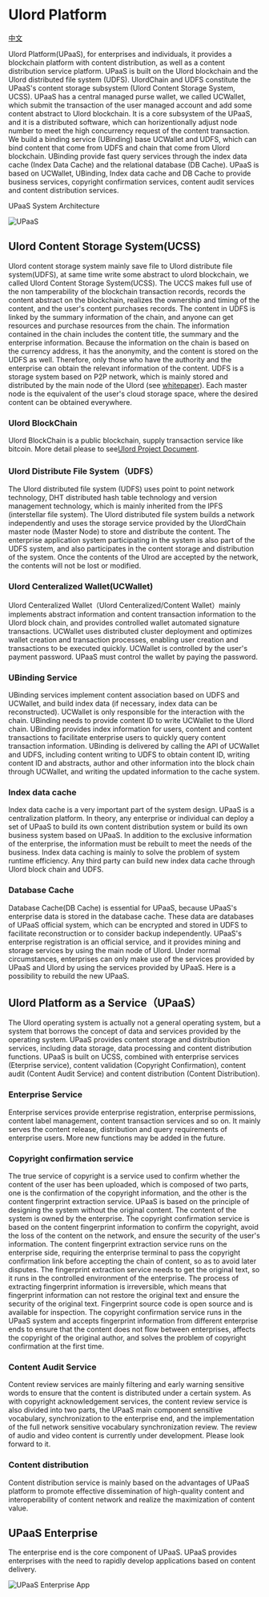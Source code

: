 # Ulord Platform
[中文](./ulord_paas_zh.md)

Ulord Platform(UPaaS), for enterprises and individuals, it provides a blockchain platform with content distribution, as well as a content distribution service platform. UPaaS is built on the Ulord blockchain and the Ulord distributed file system (UDFS). UlordChain and UDFS constitute the UPaaS's content storage subsystem (Ulord Content Storage System, UCSS). UPaaS has a central managed purse wallet, we called UCWallet, which submit the transaction of the user managed account and add some content abstract to Ulord blockchain. It is a core subsystem of the UPaaS, and it is a distributed software, which can horizentionally adjust node number to meet the high concurrency request of the content transaction. We build a binding service (UBinding) base UCWallet and UDFS, which can bind content that come from UDFS and chain that come from Ulord blockchain. UBinding provide fast query services through the index data cache (Index Data Cache) and the relational database (DB Cache). UPaaS is based on UCWallet, UBinding, Index data cache and DB Cache to provide business services, copyright confirmation services, content audit services and content distribution services.

UPaaS System Architecture

![UPaaS](images/UPaaS.png)

## Ulord Content Storage System(UCSS)
Ulord content storage system mainly save file to Ulord distribute file system(UDFS), at same time write some abstract to ulord blockchain, we called Ulord Content Storage System(UCSS). 
The UCCS makes full use of the non tamperability of the blockchain transaction records, records the content abstract on the blockchain, realizes the ownership and timing of the content, and the user's content purchases records. The content in UDFS is linked by the summary information of the chain, and anyone can get resources and purchase resources from the chain. The information contained in the chain includes the content title, the summary and the enterprise information. Because the information on the chain is based on the currency address, it has the anonymity, and the content is stored on the UDFS as well. Therefore, only those who have the authority and the enterprise can obtain the relevant information of the content. UDFS is a storage system based on P2P network, which is mainly stored and distributed by the main node of the Ulord (see [whitepaper](https://github.com/UlordChain/Document/blob/master/whitepaper_en.pdf)). Each master node is the equivalent of the user's cloud storage space, where the desired content can be obtained everywhere.

### Ulord BlockChain
Ulord BlockChain is a public blockchain, supply transaction service like bitcoin.
More detail please to see[Ulord Project Document](https://github.com/UlordChain/UlordChain).

### Ulord Distribute File System（UDFS）
The Ulord distributed file system (UDFS) uses point to point network technology, DHT distributed hash table technology and version management technology, which is mainly inherited from the IPFS (interstellar file system).
The Ulord distributed file system builds a network independently and uses the storage service provided by the UlordChain master node (Master Node) to store and distribute the content. The enterprise application system participating in the system is also part of the UDFS system, and also participates in the content storage and distribution of the system.
Once the contents of the Ulrod are accepted by the network, the contents will not be lost or modified.

### Ulord Centeralized Wallet(UCWallet)
Ulord Centeralized Wallet（Ulord Centeralized/Content Wallet）mainly implements abstract information and content transaction information to the Ulord block chain, and provides controlled wallet automated signature transactions.
UCWallet uses distributed cluster deployment and optimizes wallet creation and transaction processes, enabling user creation and transactions to be executed quickly.
UCWallet is controlled by the user's payment password. UPaaS must control the wallet by paying the password.

### UBinding Service
UBinding services implement content association based on UDFS and UCWallet, and build index data (if necessary, index data can be reconstructed). UCWallet is only responsible for the interaction with the chain. UBinding needs to provide content ID to write UCWallet to the Ulord chain. UBinding provides index information for users, content and content transactions to facilitate enterprise users to quickly query content transaction information.
UBinding is delivered by calling the API of UCWallet and UDFS, including content writing to UDFS to obtain content ID, writing content ID and abstracts, author and other information into the block chain through UCWallet, and writing the updated information to the cache system.

### Index data cache
Index data cache is a very important part of the system design. UPaaS is a centralization platform. In theory, any enterprise or individual can deploy a set of UPaaS to build its own content distribution system or build its own business system based on UPaaS. In addition to the exclusive information of the enterprise, the information must be rebuilt to meet the needs of the business. Index data caching is mainly to solve the problem of system runtime efficiency. Any third party can build new index data cache through Ulord block chain and UDFS.

### Database Cache
Database Cache(DB Cache) is essential for UPaaS, because UPaaS's enterprise data is stored in the database cache. These data are databases of UPaaS official system, which can be encrypted and stored in UDFS to facilitate reconstruction or to consider backup independently. UPaaS's enterprise registration is an official service, and it provides mining and storage services by using the main node of Ulord. Under normal circumstances, enterprises can only make use of the services provided by UPaaS and Ulord by using the services provided by UPaaS. Here is a possibility to rebuild the new UPaaS.


## Ulord Platform as a Service（UPaaS）
The Ulord operating system is actually not a general operating system, but a system that borrows the concept of data and services provided by the operating system. UPaaS provides content storage and distribution services, including data storage, data processing and content distribution functions. UPaaS is built on UCSS, combined with enterprise services (Eterprise service), content validation (Copyright Confirmation), content audit (Content Audit Service) and content distribution (Content Distribution).

### Enterprise Service
Enterprise services provide enterprise registration, enterprise permissions, content label management, content transaction services and so on. It mainly serves the content release, distribution and query requirements of enterprise users. More new functions may be added in the future.

### Copyright confirmation service
The true service of copyright is a service used to confirm whether the content of the user has been uploaded, which is composed of two parts, one is the confirmation of the copyright information, and the other is the content fingerprint extraction service. UPaaS is based on the principle of designing the system without the original content. The content of the system is owned by the enterprise. The copyright confirmation service is based on the content fingerprint information to confirm the copyright, avoid the loss of the content on the network, and ensure the security of the user's information. The content fingerprint extraction service runs on the enterprise side, requiring the enterprise terminal to pass the copyright confirmation link before accepting the chain of content, so as to avoid later disputes. The fingerprint extraction service needs to get the original text, so it runs in the controlled environment of the enterprise. The process of extracting fingerprint information is irreversible, which means that fingerprint information can not restore the original text and ensure the security of the original text. Fingerprint source code is open source and is available for inspection.
The copyright confirmation service runs in the UPaaS system and accepts fingerprint information from different enterprise ends to ensure that the content does not flow between enterprises, affects the copyright of the original author, and solves the problem of copyright confirmation at the first time.

### Content Audit Service
Content review services are mainly filtering and early warning sensitive words to ensure that the content is distributed under a certain system.
As with copyright acknowledgement services, the content review service is also divided into two parts, the UPaaS main component sensitive vocabulary, synchronization to the enterprise end, and the implementation of the full network sensitive vocabulary synchronization review.
The review of audio and video content is currently under development. Please look forward to it.

### Content distribution
Content distribution service is mainly based on the advantages of UPaaS platform to promote effective dissemination of high-quality content and interoperability of content network and realize the maximization of content value.

## UPaaS Enterprise
The enterprise end is the core component of UPaaS. UPaaS provides enterprises with the need to rapidly develop applications based on content delivery.

![UPaaS Enterprise App](images/UPaaS-App.png)